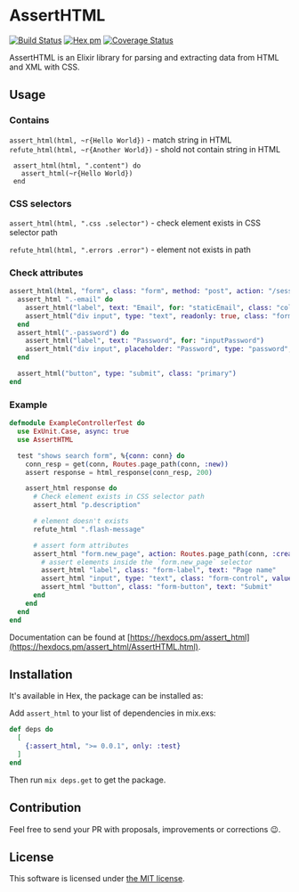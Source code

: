 # AssertHTML

[![Build Status](https://travis-ci.org/Kr00lIX/assert_html.svg?branch=master)](https://travis-ci.org/Kr00lIX/assert_html)
[![Hex pm](https://img.shields.io/hexpm/v/assert_html.svg?style=flat)](https://hex.pm/packages/assert_html)
[![Coverage Status](https://coveralls.io/repos/github/Kr00lIX/assert_html/badge.svg?branch=master)](https://coveralls.io/github/Kr00lIX/assert_html?branch=master)


AssertHTML is an Elixir library for parsing and extracting data from HTML and XML with CSS.

## Usage

### Contains
  `assert_html(html, ~r{Hello World})` - match string in HTML  
  `refute_html(html, ~r{Another World})` - shold not contain string in HTML

  ```
   assert_html(html, ".content") do
     assert_html(~r{Hello World})
   end
  ```    
      
### CSS selectors

`assert_html(html, ".css .selector")` - check element exists in CSS selector path

`refute_html(html, ".errors .error")` - element not exists in path

### Check attributes

```elixir
assert_html(html, "form", class: "form", method: "post", action: "/session/login") do
  assert_html ".-email" do
    assert_html("label", text: "Email", for: "staticEmail", class: "col-form-label")
    assert_html("div input", type: "text", readonly: true, class: "form-control-plaintext", value: "email@example.com")
  end
  assert_html(".-password") do
    assert_html("label", text: "Password", for: "inputPassword")
    assert_html("div input", placeholder: "Password", type: "password", class: "form-control", id: "inputPassword", placeholder: "Password")
  end

  assert_html("button", type: "submit", class: "primary")
end
```

### Example

```elixir
defmodule ExampleControllerTest do
  use ExUnit.Case, async: true
  use AssertHTML

  test "shows search form", %{conn: conn} do
    conn_resp = get(conn, Routes.page_path(conn, :new))
    assert response = html_response(conn_resp, 200)

    assert_html response do
      # Check element exists in CSS selector path
      assert_html "p.description"

      # element doesn't exists
      refute_html ".flash-message"

      # assert form attributes
      assert_html "form.new_page", action: Routes.page_path(conn, :create), method: "post" do
        # assert elements inside the `form.new_page` selector
        assert_html "label", class: "form-label", text: "Page name"
        assert_html "input", type: "text", class: "form-control", value: "", name: "page_name"
        assert_html "button", class: "form-button", text: "Submit"
      end
    end
  end
end
```

Documentation can be found at [https://hexdocs.pm/assert_html](https://hexdocs.pm/assert_html/AssertHTML.html).


## Installation

It's available in Hex, the package can be installed as:

Add `assert_html` to your list of dependencies in mix.exs:

```elixir
def deps do
  [
    {:assert_html, ">= 0.0.1", only: :test}
  ]
end
```
Then run `mix deps.get` to get the package.


## Contribution
Feel free to send your PR with proposals, improvements or corrections 😉.


## License

This software is licensed under [the MIT license](LICENSE.md).
